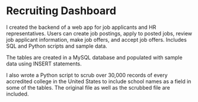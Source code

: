 # Recruiting Dashboard

I created the backend of a web app for job applicants and HR representatives. Users can create job postings, apply to posted jobs, review job applicant information, make job offers, and accept job offers. Includes SQL and Python scripts and sample data. 

The tables are created in a MySQL database and populated with sample data using INSERT statements. 

I also wrote a Python script to scrub over 30,000 records of every accredited college in the United States to include school names as a field in some of the tables. The original file as well as the scrubbed file are included.
